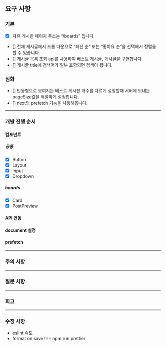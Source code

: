 ## 요구 사항

### 기본

- [x] 자유 게시판 페이지 주소는 “/boards” 입니다.
- [] 전체 게시글에서 드롭 다운으로 “최신 순” 또는 “좋아요 순”을 선택해서 정렬을 할 수 있습니다.
- [] 게시글 목록 조회 api를 사용하여 베스트 게시글, 게시글을 구현합니다.
- [] 게시글 title에 검색어가 일부 포함되면 검색이 됩니다.

### 심화

- [] 반응형으로 보여지는 베스트 게시판 개수를 다르게 설정할때 서버에 보내는 pageSize값을 적절하게 설정합니다.
- [] next의 prefetch 기능을 사용해봅니다.

---

### 개발 진행 순서

#### 컴포넌트

##### 공통

- [x] Button
- [x] Layout
- [x] Input
- [x] Dropdown

##### boards

- [x] Card
- [x] PostPreview

#### API 연동

#### document 설정

#### prefetch

---

### 주의 사항

---

### 질문 사항

---

### 회고

---

### 수정 사항

- eslint 속도
- format on save !== npm run prettier
